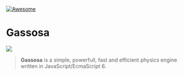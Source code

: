 [![Awesome](https://awesome.re/badge.svg)](https://awesome.re)
# Gassosa
<img src="https://drive.google.com/uc?export=view&id=1HlJ837EGlycBg2Y0MDbyqwYK_IzcL5T6" style=""/>
<blockquote>
<p><b>Gassosa</b> is a simple, powerfull, fast and efficient physics engine written in JavaScript/EcmaScript 6.</p>
</blockquote>
